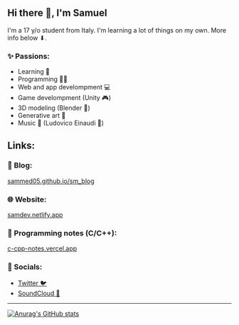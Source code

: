 ## Hi there 👋, I'm Samuel

<!--
**SamMed05/SamMed05** is a ✨ _special_ ✨ repository because its `README.md` (this file) appears on your GitHub profile.

Here are some ideas to get you started:

- 🔭 I’m currently working on ...
- 🌱 I’m currently learning ...
- 👯 I’m looking to collaborate on ...
- 🤔 I’m looking for help with ...
- 💬 Ask me about ...
- 📫 How to reach me: ...
- 😄 Pronouns: ...
- ⚡ Fun fact: ...
-->

I'm a 17 y/o student from Italy. I'm learning a lot of things on my own. More info below ⬇.

### ✨ Passions:
- Learning 🧠
- Programming 👨‍💻
- Web and app develompment 💻
- Game develompment (Unity 🎮)
- 3D modeling (Blender 🧡)
- Generative art 🎨
- Music 🎵 (Ludovico Einaudi 🤍)

## Links:

### 📝 Blog:
[sammed05.github.io/sm_blog](https://sammed05.github.io/sm_blog/)

### 🌐 Website:
[samdev.netlify.app](https://samdev.netlify.app/)

### 📒 Programming notes (C/C++):
[c-cpp-notes.vercel.app](https://c-cpp-notes.vercel.app/)

### 💬 Socials:
- [Twitter 🐦](https://twitter.com/MedianiSamuel)
- [SoundCloud 🎵](https://soundcloud.com/user-398636691)

---

[![Anurag's GitHub stats](https://github-readme-stats.vercel.app/api?username=sammed05)](https://github.com/anuraghazra/github-readme-stats)
